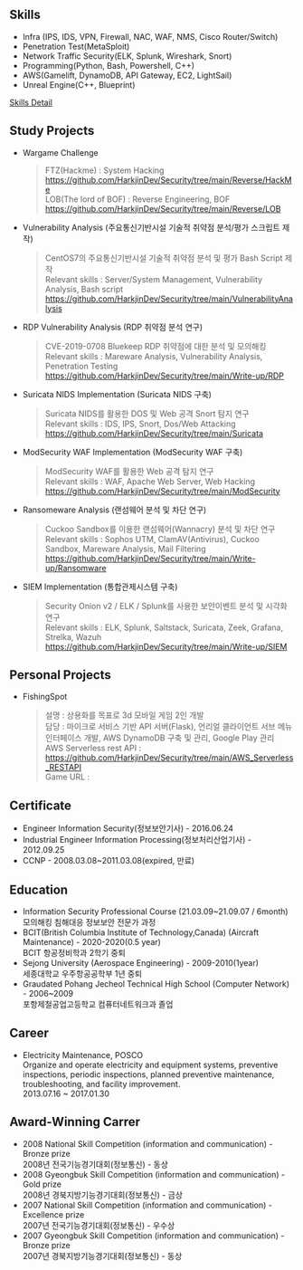 ## Skills 

- Infra (IPS, IDS, VPN, Firewall, NAC, WAF, NMS, Cisco Router/Switch)
- Penetration Test(MetaSploit)
- Network Traffic Security(ELK, Splunk, Wireshark, Snort)
- Programming(Python, Bash, Powershell, C++)
- AWS(Gamelift, DynamoDB, API Gateway, EC2, LightSail)
- Unreal Engine(C++, Blueprint)   

[Skills Detail](https://github.com/HarkjinDev/HarkjinDev/blob/main/skills.md)

## Study Projects
- Wargame Challenge   
  > FTZ(Hackme) : System Hacking  
  > https://github.com/HarkjinDev/Security/tree/main/Reverse/HackMe   
  > LOB(The lord of BOF) : Reverse Engineering, BOF   
  > https://github.com/HarkjinDev/Security/tree/main/Reverse/LOB
  
- Vulnerability Analysis (주요통신기반시설 기술적 취약점 분석/평가 스크립트 제작)   
  > CentOS7의 주요통신기반시설 기술적 취약점 분석 및 평가 Bash Script 제작   
  > Relevant skills : Server/System Management, Vulnerability Analysis, Bash script
  > https://github.com/HarkjinDev/Security/tree/main/VulnerabilityAnalysis
  
- RDP Vulnerability Analysis (RDP 취약점 분석 연구)   
  > CVE-2019-0708 Bluekeep RDP 취약점에 대한 분석 및 모의해킹   
  > Relevant skills : Mareware Analysis, Vulnerability Analysis, Penetration Testing
  > https://github.com/HarkjinDev/Security/tree/main/Write-up/RDP
  
- Suricata NIDS Implementation (Suricata NIDS 구축)   
  > Suricata NIDS를 활용한 DOS 및 Web 공격 Snort 탐지 연구   
  > Relevant skills : IDS, IPS, Snort, Dos/Web Attacking   
  > https://github.com/HarkjinDev/Security/tree/main/Suricata
  
- ModSecurity WAF Implementation (ModSecurity WAF 구축)   
  > ModSecurity WAF를 활용한 Web 공격 탐지 연구   
  > Relevant skills : WAF, Apache Web Server, Web Hacking   
  > https://github.com/HarkjinDev/Security/tree/main/ModSecurity
  
- Ransomeware Analysis (랜섬웨어 분석 및 차단 연구)   
  > Cuckoo Sandbox를 이용한 랜섬웨어(Wannacry) 분석 및 차단 연구   
  > Relevant skills : Sophos UTM, ClamAV(Antivirus), Cuckoo Sandbox, Mareware Analysis, Mail Filtering
  > https://github.com/HarkjinDev/Security/tree/main/Write-up/Ransomware
  
- SIEM Implementation (통합관제시스템 구축)     
  > Security Onion v2 / ELK / Splunk를 사용한 보안이벤트 분석 및 시각화 연구   
  > Relevant skills : ELK, Splunk, Saltstack, Suricata, Zeek, Grafana, Strelka, Wazuh
  > https://github.com/HarkjinDev/Security/tree/main/Write-up/SIEM

## Personal Projects
- FishingSpot 
  > 설명 : 상용화를 목표로 3d 모바일 게임 2인 개발   
  > 담당 : 마이크로 서비스 기반 API 서버(Flask), 언리얼 클라이언트 서브 메뉴 인터페이스 개발, AWS DynamoDB 구축 및 관리, Google Play 관리   
  > AWS Serverless rest API : https://github.com/HarkjinDev/Security/tree/main/AWS_Serverless_RESTAPI   
  > Game URL : 

## Certificate
- Engineer Information Security(정보보안기사) - 2016.06.24
- Industrial Engineer Information Processing(정보처리산업기사) - 2012.09.25
- CCNP - 2008.03.08~2011.03.08(expired, 만료)

## Education
- Information Security Professional Course (21.03.09~21.09.07 / 6month)   
  모의해킹 침해대응 정보보안 전문가 과정
- BCIT(British Columbia Institute of Technology,Canada) (Aircraft Maintenance) - 2020-2020(0.5 year)   
  BCIT 항공정비학과 2학기 중퇴
- Sejong University (Aerospace Engineering) - 2009-2010(1year)   
  세종대학교 우주항공공학부 1년 중퇴
- Graudated Pohang Jecheol Technical High School (Computer Network) - 2006~2009   
  포항제철공업고등학교 컴퓨터네트워크과 졸업 

## Career
- Electricity Maintenance, POSCO   
  Organize and operate electricity and equipment systems, preventive inspections, periodic inspections, planned preventive maintenance, troubleshooting, and facility improvement.   
  2013.07.16 ~ 2017.01.30

## Award-Winning Carrer
- 2008 National Skill Competition (information and communication) - Bronze prize   
  2008년 전국기능경기대회(정보통신) - 동상
- 2008 Gyeongbuk Skill Competition (information and communication) - Gold prize   
  2008년 경북지방기능경기대회(정보통신) - 금상
- 2007 National Skill Competition (information and communication) - Excellence prize   
  2007년 전국기능경기대회(정보통신) - 우수상
- 2007 Gyeongbuk Skill Competition (information and communication) - Bronze prize   
  2007년 경북지방기능경기대회(정보통신) - 동상


